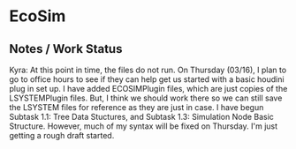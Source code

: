 # EcoSim

Notes / Work Status 
--------
Kyra: 
At this point in time, the files do not run. On Thursday (03/16), I plan to go to office hours to see if they can help get us started with a basic houdini plug in set up. 
I have added ECOSIMPlugin files, which are just copies of the LSYSTEMPlugin files. But, I think we should work there so we can still save the LSYSTEM files for reference as they are just in case. 
I have begun Subtask 1.1: Tree Data Stuctures, and Subtask 1.3: Simulation Node Basic Structure. 
However, much of my syntax will be fixed on Thursday. I'm just getting a rough draft started.   